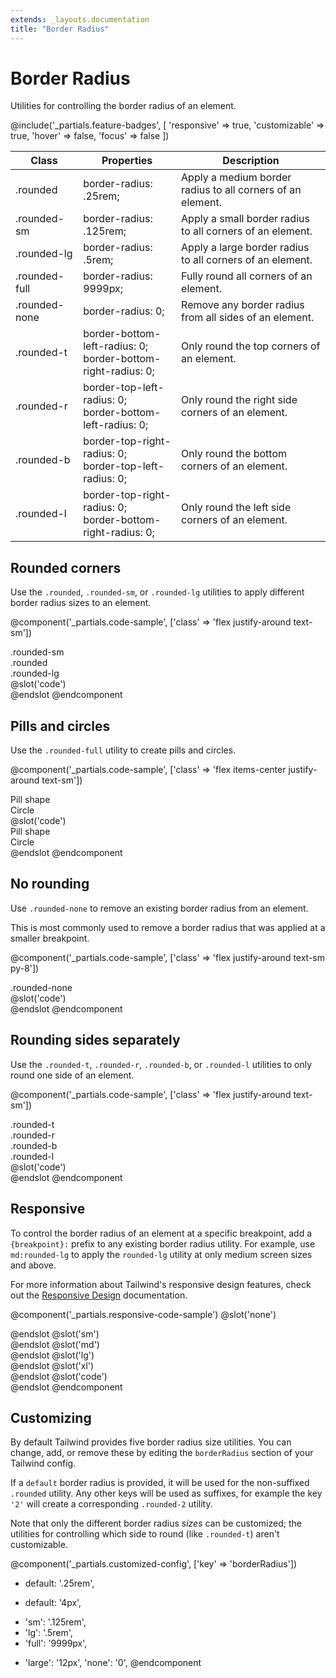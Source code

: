 ```yaml
---
extends: _layouts.documentation
title: "Border Radius"
---
```


# Border Radius

<div class="text-xl text-slate-light mb-4">
    Utilities for controlling the border radius of an element.
</div>

@include('_partials.feature-badges', [
    'responsive' => true,
    'customizable' => true,
    'hover' => false,
    'focus' => false
])

<div class="border-t border-grey-lighter">
    <table class="w-full text-left" style="border-collapse: collapse; table-layout: fixed;">
        <colgroup>
            <col class="w-1/6">
            <col class="w-1/3">
            <col class="w-1/2">
        </colgroup>
        <thead>
            <tr>
                <th class="text-sm font-semibold text-grey-darker p-2 bg-grey-lightest">Class</th>
                <th class="text-sm font-semibold text-grey-darker p-2 bg-grey-lightest">Properties</th>
                <th class="text-sm font-semibold text-grey-darker p-2 bg-grey-lightest">Description</th>
            </tr>
        </thead>
        <tbody class="align-baseline">
            <tr>
                <td class="p-2 border-t border-smoke font-mono text-xs text-purple-dark">.rounded</td>
                <td class="p-2 border-t border-smoke font-mono text-xs text-blue-dark">border-radius: .25rem;</td>
                <td class="p-2 border-t border-smoke text-sm text-grey-darker">Apply a medium border radius to all corners of an element.</td>
            </tr>
            <tr>
                <td class="p-2 border-t border-smoke-light font-mono text-xs text-purple-dark">.rounded-sm</td>
                <td class="p-2 border-t border-smoke-light font-mono text-xs text-blue-dark">border-radius: .125rem;</td>
                <td class="p-2 border-t border-smoke-light text-sm text-grey-darker">Apply a small border radius to all corners of an element.</td>
            </tr>
            <tr>
                <td class="p-2 border-t border-smoke-light font-mono text-xs text-purple-dark">.rounded-lg</td>
                <td class="p-2 border-t border-smoke-light font-mono text-xs text-blue-dark">border-radius: .5rem;</td>
                <td class="p-2 border-t border-smoke-light text-sm text-grey-darker">Apply a large border radius to all corners of an element.</td>
            </tr>
            <tr>
                <td class="p-2 border-t border-smoke-light font-mono text-xs text-purple-dark">.rounded-full</td>
                <td class="p-2 border-t border-smoke-light font-mono text-xs text-blue-dark">border-radius: 9999px;</td>
                <td class="p-2 border-t border-smoke-light text-sm text-grey-darker">Fully round all corners of an element.</td>
            </tr>
            <tr>
                <td class="p-2 border-t border-smoke-light font-mono text-xs text-purple-dark">.rounded-none</td>
                <td class="p-2 border-t border-smoke-light font-mono text-xs text-blue-dark">border-radius: 0;</td>
                <td class="p-2 border-t border-smoke-light text-sm text-grey-darker">Remove any border radius from all sides of an element.</td>
            </tr>
            <tr>
                <td class="p-2 border-t border-smoke-light font-mono text-xs text-purple-dark">.rounded-t</td>
                <td class="p-2 border-t border-smoke-light font-mono text-xs text-blue-dark">
                    border-bottom-left-radius: 0;<br>
                    border-bottom-right-radius: 0;
                </td>
                <td class="p-2 border-t border-smoke-light text-sm text-grey-darker">Only round the top corners of an element.</td>
            </tr>
            <tr>
                <td class="p-2 border-t border-smoke-light font-mono text-xs text-purple-dark">.rounded-r</td>
                <td class="p-2 border-t border-smoke-light font-mono text-xs text-blue-dark">
                    border-top-left-radius: 0;<br>
                    border-bottom-left-radius: 0;
                </td>
                <td class="p-2 border-t border-smoke-light text-sm text-grey-darker">Only round the right side corners of an element.</td>
            </tr>
            <tr>
                <td class="p-2 border-t border-smoke-light font-mono text-xs text-purple-dark">.rounded-b</td>
                <td class="p-2 border-t border-smoke-light font-mono text-xs text-blue-dark">
                    border-top-right-radius: 0;<br>
                    border-top-left-radius: 0;
                </td>
                <td class="p-2 border-t border-smoke-light text-sm text-grey-darker">Only round the bottom corners of an element.</td>
            </tr>
            <tr>
                <td class="p-2 border-t border-smoke-light font-mono text-xs text-purple-dark">.rounded-l</td>
                <td class="p-2 border-t border-smoke-light font-mono text-xs text-blue-dark">
                    border-top-right-radius: 0;<br>
                    border-bottom-right-radius: 0;
                </td>
                <td class="p-2 border-t border-smoke-light text-sm text-grey-darker">Only round the left side corners of an element.</td>
            </tr>
        </tbody>
    </table>
</div>

## Rounded corners

Use the `.rounded`, `.rounded-sm`, or `.rounded-lg` utilities to apply different border radius sizes to an element.

@component('_partials.code-sample', ['class' => 'flex justify-around text-sm'])
<div class="bg-grey-light mr-3 p-4 rounded-sm">.rounded-sm</div>
<div class="bg-grey-light mr-3 p-4 rounded">.rounded</div>
<div class="bg-grey-light p-4 rounded-lg">.rounded-lg</div>
@slot('code')
<div class="rounded-sm"></div>
<div class="rounded"></div>
<div class="rounded-lg"></div>
@endslot
@endcomponent

## Pills and circles

Use the `.rounded-full` utility to create pills and circles.

@component('_partials.code-sample', ['class' => 'flex items-center justify-around text-sm'])
<div class="bg-grey-light mr-3 py-2 px-4 rounded-full">Pill shape</div>
<div class="bg-grey-light h-16 w-16 rounded-full flex items-center justify-center">Circle</div>
@slot('code')
<div class="rounded-full py-2 px-4">Pill shape</div>
<div class="rounded-full h-16 w-16 flex items-center justify-center">Circle</div>
@endslot
@endcomponent

## No rounding

Use `.rounded-none` to remove an existing border radius from an element.

This is most commonly used to remove a border radius that was applied at a smaller breakpoint.

@component('_partials.code-sample', ['class' => 'flex justify-around text-sm py-8'])
<div class="p-4 rounded-none bg-grey-light">.rounded-none</div>
@slot('code')
<div class="rounded-none"></div>
@endslot
@endcomponent

## Rounding sides separately

Use the `.rounded-t`, `.rounded-r`, `.rounded-b`, or `.rounded-l` utilities to only round one side of an element.

@component('_partials.code-sample', ['class' => 'flex justify-around text-sm'])
<div class="bg-grey-light mr-3 p-4 rounded-lg rounded-t">.rounded-t</div>
<div class="bg-grey-light mr-3 p-4 rounded-lg rounded-r">.rounded-r</div>
<div class="bg-grey-light mr-3 p-4 rounded-lg rounded-b">.rounded-b</div>
<div class="bg-grey-light p-4 rounded-lg rounded-l">.rounded-l</div>
@slot('code')
<div class="rounded-t"></div>
<div class="rounded-r"></div>
<div class="rounded-b"></div>
<div class="rounded-l"></div>
@endslot
@endcomponent

## Responsive

To control the border radius of an element at a specific breakpoint, add a `{breakpoint}:` prefix to any existing border radius utility. For example, use `md:rounded-lg` to apply the `rounded-lg` utility at only medium screen sizes and above.

For more information about Tailwind's responsive design features, check out the [Responsive Design](/workflow/responsive-design) documentation.

@component('_partials.responsive-code-sample')
@slot('none')
<div class="flex justify-center">
    <div class="bg-grey w-12 h-12 rounded"></div>
</div>
@endslot
@slot('sm')
<div class="flex justify-center">
    <div class="bg-grey w-12 h-12 rounded rounded-t"></div>
</div>
@endslot
@slot('md')
<div class="flex justify-center">
    <div class="bg-grey w-12 h-12 rounded-lg rounded-b"></div>
</div>
@endslot
@slot('lg')
<div class="flex justify-center">
    <div class="bg-grey w-12 h-12 rounded-none"></div>
</div>
@endslot
@slot('xl')
<div class="flex justify-center">
    <div class="bg-grey w-12 h-12 rounded rounded-r"></div>
</div>
@endslot
@slot('code')
<div class="none:rounded sm:rounded-t md:rounded-lg md:rounded-b lg:rounded-none xl:rounded xl:rounded-r ...">
    <!-- ... -->
</div>
@endslot
@endcomponent

## Customizing

By default Tailwind provides five border radius size utilities. You can change, add, or remove these by editing the `borderRadius` section of your Tailwind config.

If a `default` border radius is provided, it will be used for the non-suffixed `.rounded` utility. Any other keys will be used as suffixes, for example the key `'2'` will create a corresponding `.rounded-2` utility.

Note that only the different border radius *sizes* can be customized; the utilities for controlling which side to round (like `.rounded-t`) aren't customizable.

@component('_partials.customized-config', ['key' => 'borderRadius'])
- default: '.25rem',
+ default: '4px',
- 'sm': '.125rem',
- 'lg': '.5rem',
- 'full': '9999px',
+ 'large': '12px',
  'none': '0',
@endcomponent
